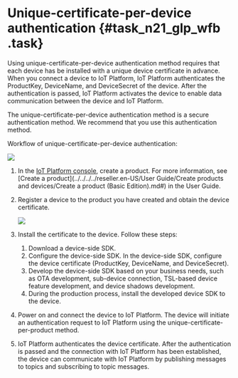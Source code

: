 # Unique-certificate-per-device authentication {#task_n21_glp_wfb .task}

Using unique-certificate-per-device authentication method requires that each device has be installed with a unique device certificate in advance. When you connect a device to IoT Platform, IoT Platform authenticates the ProductKey, DeviceName, and DeviceSecret of the device. After the authentication is passed, IoT Platform activates the device to enable data communication between the device and IoT Platform.

The unique-certificate-per-device authentication method is a secure authentication method. We recommend that you use this authentication method.

Workflow of unique-certificate-per-device authentication:

![](http://static-aliyun-doc.oss-cn-hangzhou.aliyuncs.com/assets/img/14633/154520021832767_en-US.png)

1.  In the [IoT Platform console](https://partners-intl.console.aliyun.com/#/iot), create a product. For more information, see [Create a product](../../../../reseller.en-US/User Guide/Create products and devices/Create a product (Basic Edition).md#) in the User Guide. 
2.  Register a device to the product you have created and obtain the device certificate. 

    ![](http://static-aliyun-doc.oss-cn-hangzhou.aliyuncs.com/assets/img/14633/154520021832775_en-US.png)

3.  Install the certificate to the device. Follow these steps:
    1.  Download a device-side SDK. 
    2.  Configure the device-side SDK. In the device-side SDK, configure the device certificate \(ProductKey, DeviceName, and DeviceSecret\). 
    3.  Develop the device-side SDK based on your business needs, such as OTA development, sub-device connection, TSL-based device feature development, and device shadows development. 
    4.  During the production process, install the developed device SDK to the device. 
4.  Power on and connect the device to IoT Platform. The device will initiate an authentication request to IoT Platform using the unique-certificate-per-product method. 
5.  IoT Platform authenticates the device certificate. After the authentication is passed and the connection with IoT Platform has been established, the device can communicate with IoT Platform by publishing messages to topics and subscribing to topic messages. 

